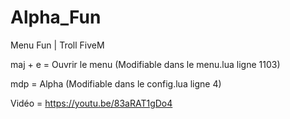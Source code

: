 # Alpha_Fun
Menu Fun | Troll FiveM

maj + e = Ouvrir le menu (Modifiable dans le menu.lua ligne 1103)

mdp = Alpha (Modifiable dans le config.lua ligne 4)


Vidéo = https://youtu.be/83aRAT1gDo4
